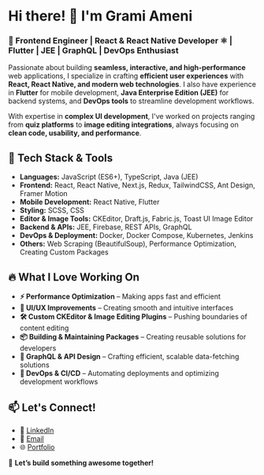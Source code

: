 # Hi there! 👋 I'm Grami Ameni  

### 🚀 Frontend Engineer | React & React Native Developer ⚛️ | Flutter | JEE | GraphQL | DevOps Enthusiast  

Passionate about building **seamless, interactive, and high-performance** web applications, I specialize in crafting **efficient user experiences** with **React, React Native, and modern web technologies**. I also have experience in **Flutter** for mobile development, **Java Enterprise Edition (JEE)** for backend systems, and **DevOps tools** to streamline development workflows.  

With expertise in **complex UI development**, I've worked on projects ranging from **quiz platforms** to **image editing integrations**, always focusing on **clean code, usability, and performance**.  

## 🔧 Tech Stack & Tools  
- **Languages:** JavaScript (ES6+), TypeScript, Java (JEE)  
- **Frontend:** React, React Native, Next.js, Redux, TailwindCSS, Ant Design, Framer Motion  
- **Mobile Development:** React Native, Flutter  
- **Styling:** SCSS, CSS  
- **Editor & Image Tools:** CKEditor, Draft.js, Fabric.js, Toast UI Image Editor  
- **Backend & APIs:** JEE, Firebase, REST APIs, GraphQL  
- **DevOps & Deployment:** Docker, Docker Compose, Kubernetes, Jenkins  
- **Others:** Web Scraping (BeautifulSoup), Performance Optimization, Creating Custom Packages  

## 🔥 What I Love Working On  
- **⚡ Performance Optimization** – Making apps fast and efficient  
- **🎨 UI/UX Improvements** – Creating smooth and intuitive interfaces  
- **🛠️ Custom CKEditor & Image Editing Plugins** – Pushing boundaries of content editing  
- **📦 Building & Maintaining Packages** – Creating reusable solutions for developers  
- **🔗 GraphQL & API Design** – Crafting efficient, scalable data-fetching solutions  
- **🚀 DevOps & CI/CD** – Automating deployments and optimizing development workflows  

## 📫 Let's Connect!  
- 💼 [LinkedIn](https://www.linkedin.com/in/ameni-grami/)  
- 📧 [Email](amenigrami489@gmail.com)  
- 🌐 [Portfolio](https://ameni-grami.netlify.app/)  

🚀 **Let’s build something awesome together!**
